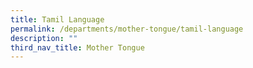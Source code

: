 ```yaml
---
title: Tamil Language
permalink: /departments/mother-tongue/tamil-language
description: ""
third_nav_title: Mother Tongue
---
```

